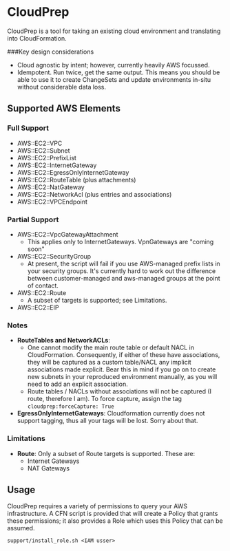 # CloudPrep

CloudPrep is a tool for taking an existing cloud environment and translating into CloudFormation.

###Key design considerations
* Cloud agnostic by intent; however, currently heavily AWS focussed.
* Idempotent.  Run twice, get the same output.  This means you should be able to use it to create ChangeSets and update
  environments in-situ without considerable data loss.

## Supported AWS Elements
 
### Full Support
* AWS::EC2::VPC
* AWS::EC2::Subnet
* AWS::EC2::PrefixList
* AWS::EC2::InternetGateway
* AWS::EC2::EgressOnlyInternetGateway
* AWS::EC2::RouteTable (plus attachments)
* AWS::EC2::NatGateway
* AWS::EC2::NetworkAcl (plus entries and associations)
* AWS::EC2::VPCEndpoint

### Partial Support
* AWS::EC2::VpcGatewayAttachment
  * This applies only to InternetGateways.  VpnGateways are "coming soon"
* AWS::EC2::SecurityGroup
  * At present, the script will fail if you use AWS-managed prefix lists in your security groups.  It's currently hard
    to work out the difference between customer-managed and aws-managed groups at the point of contact.
* AWS::EC2::Route
  * A subset of targets is supported; see Limitations.
* AWS::EC2::EIP

### Notes
* **RouteTables and NetworkACLs**: 
  * One cannot modify the main route table or default NACL in CloudFormation.  Consequently, if either of these have 
    associations, they will be captured as a custom table/NACL any implicit associations made explicit.  Bear this in 
    mind if you go on to create new subnets in your reproduced environment manually, as you will need to add an explicit 
    association.
  * Route tables / NACLs without associations will not be captured (I route, therefore I am).  To force capture, assign
    the tag `cloudprep:forceCapture: True`
* **EgressOnlyInternetGateways**: Cloudformation currently does not support tagging, thus all your tags will be lost.
  Sorry about that.
### Limitations

* **Route**: Only a subset of Route targets is supported.  These are:
  * Internet Gateways
  * NAT Gateways


## Usage

CloudPrep requires a variety of permissions to query your AWS infrastructure.  A CFN script is provided that will 
create a Policy that grants these permissions; it also provides a Role which uses this Policy that can be assumed.

````
support/install_role.sh <IAM usser>
````
